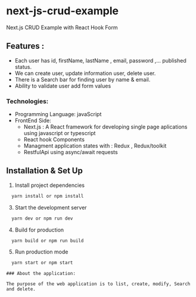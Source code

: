 # next-js-crud-example

Next.js CRUD Example with React Hook Form
## Features :
- Each user has id, firstName, lastName , email, password ,... published status.
- We can create user, update information user, delete user.
- There is a Search bar for finding user by name & email.
- Ability to validate user add form values

### Technologies:
- Programming Language: javaScript
- FrontEnd Side:
  - Next.js : A React framework for developing single page aplications using javascript or typescript
  - React hook Components
  - Managment application states with : Redux , Redux/toolkit
  - RestfulApi using async/await requests 
 
 
## Installation & Set Up

1. Install project dependencies

```bash
  yarn install or npm install
```
3. Start the development server

```bash
  yarn dev or npm run dev
```

4. Build for production

```bash
  yarn build or npm run build
```

5. Run production mode

```bash
  yarn start or npm start
```

```
### About the application:

The purpose of the web application is to list, create, modify, Search and delete.
